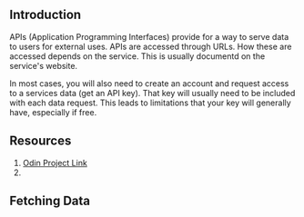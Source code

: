 ## Introduction

APIs (Application Programming Interfaces) provide for a way to serve data to users for external uses. APIs are accessed through URLs. How these are accessed depends on the service. This is usually documentd on the service's website. 

In most cases, you will also need to create an account and request access to a services data (get an API key). That key will usually need to be included with each data request. This leads to limitations that your key will generally have, especially if free. 


## Resources

1. [Odin Project Link](https://www.theodinproject.com/lessons/node-path-javascript-working-with-apis)
2. 

## Fetching Data